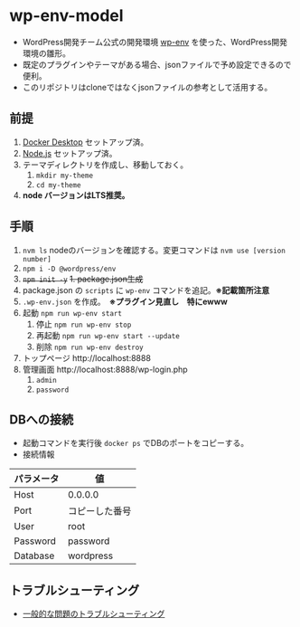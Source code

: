 # wp-env-model

- WordPress開発チーム公式の開発環境 [wp-env](https://ja.wordpress.org/team/handbook/block-editor/reference-guides/packages/packages-env/) を使った、WordPress開発環境の雛形。
- 既定のプラグインやテーマがある場合、jsonファイルで予め設定できるので便利。
- このリポジトリはcloneではなくjsonファイルの参考として活用する。

## 前提

1. [Docker Desktop](https://www.docker.com/) セットアップ済。
2. [Node.js](https://nodejs.org/ja/) セットアップ済。
3. テーマディレクトリを作成し、移動しておく。
   1. `mkdir my-theme`
   2. `cd my-theme`
4. __node バージョンはLTS推奨。__

## 手順

1. ``` nvm ls ``` nodeのバージョンを確認する。変更コマンドは ``` nvm use [version number] ```
2. `npm i -D @wordpress/env`
3. ~~`npm init -y`~~
   ~~1.  package.json生成~~
4. package.json の `scripts` に `wp-env` コマンドを追記。**※記載箇所注意**
5. `.wp-env.json` を作成。　**※プラグイン見直し　特にewww**
6. 起動 `npm run wp-env start`
   1. 停止   `npm run wp-env stop`
   2. 再起動 `npm run wp-env start --update`
   3. 削除   `npm run wp-env destroy`
7. トップページ http://localhost:8888
8. 管理画面 http://localhost:8888/wp-login.php
   1. `admin`
   2. `password`

## DBへの接続

- 起動コマンドを実行後 `docker ps` でDBのポートをコピーする。
- 接続情報

|パラメータ|値|
|----|----|
|Host|0.0.0.0|
|Port| コピーした番号|
|User|root|
|Password|password|
|Database|wordpress|

## トラブルシューティング

- [一般的な問題のトラブルシューティング](https://ja.wordpress.org/team/handbook/block-editor/reference-guides/packages/packages-env/#%E4%B8%80%E8%88%AC%E7%9A%84%E3%81%AA%E5%95%8F%E9%A1%8C%E3%81%AE%E3%83%88%E3%83%A9%E3%83%96%E3%83%AB%E3%82%B7%E3%83%A5%E3%83%BC%E3%83%86%E3%82%A3%E3%83%B3%E3%82%B0)
